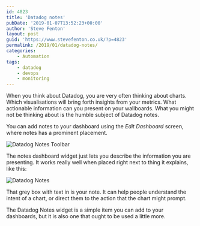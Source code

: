 ```yaml
---
id: 4823
title: 'Datadog notes'
pubDate: '2019-01-07T13:52:23+00:00'
author: 'Steve Fenton'
layout: post
guid: 'https://www.stevefenton.co.uk/?p=4823'
permalink: /2019/01/datadog-notes/
categories:
    - Automation
tags:
    - datadog
    - devops
    - monitoring
---
```


When you think about Datadog, you are very often thinking about charts. Which visualisations will bring forth insights from your metrics. What actionable information can you present on your wallboards. What you might not be thinking about is the humble subject of Datadog notes.

You can add notes to your dashboard using the *Edit Dashboard* screen, where notes has a prominent placement.

![Datadog Notes Toolbar](https://www.stevefenton.co.uk/wp-content/uploads/2019/01/datadog-notes-toolbar-1024x166.png)

The notes dashboard widget just lets you describe the information you are presenting. It works really well when placed right next to thing it explains, like this:

![Datadog Notes](https://www.stevefenton.co.uk/wp-content/uploads/2019/01/datadog-notes-1024x327.png)

That grey box with text in is your note. It can help people understand the intent of a chart, or direct them to the action that the chart might prompt.

The Datadog Notes widget is a simple item you can add to your dashboards, but it is also one that ought to be used a little more.